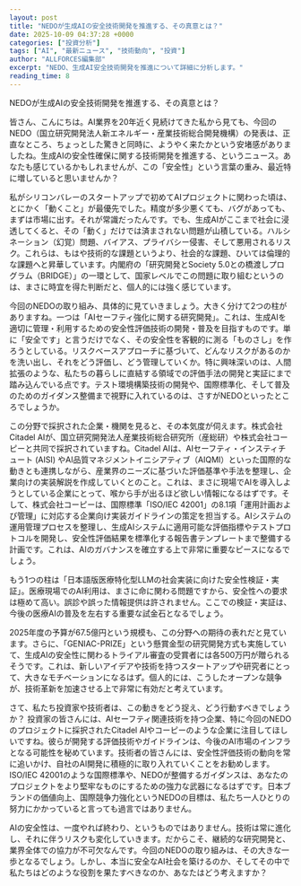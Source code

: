 ```yaml
---
layout: post
title: "NEDOが生成AIの安全技術開発を推進する、その真意とは？"
date: 2025-10-09 04:37:28 +0000
categories: ["投資分析"]
tags: ["AI", "最新ニュース", "技術動向", "投資"]
author: "ALLFORCES編集部"
excerpt: "NEDO、生成AI安全技術開発を推進について詳細に分析します。"
reading_time: 8
---
```


NEDOが生成AIの安全技術開発を推進する、その真意とは？

皆さん、こんにちは。AI業界を20年近く見続けてきた私から見ても、今回のNEDO（国立研究開発法人新エネルギー・産業技術総合開発機構）の発表は、正直なところ、ちょっとした驚きと同時に、ようやく来たかという安堵感がありましたね。生成AIの安全性確保に関する技術開発を推進する、というニュース。あなたも感じているかもしれませんが、この「安全性」という言葉の重み、最近特に増していると思いませんか？

私がシリコンバレーのスタートアップで初めてAIプロジェクトに関わった頃は、とにかく「動くこと」が最優先でした。精度が多少悪くても、バグがあっても、まずは市場に出す。それが常識だったんです。でも、生成AIがここまで社会に浸透してくると、その「動く」だけでは済まされない問題が山積している。ハルシネーション（幻覚）問題、バイアス、プライバシー侵害、そして悪用されるリスク。これらは、もはや技術的な課題というより、社会的な課題、ひいては倫理的な課題へと昇華しています。内閣府の「研究開発とSociety 5.0との橋渡しプログラム（BRIDGE）」の一環として、国家レベルでこの問題に取り組むというのは、まさに時宜を得た判断だと、個人的には強く感じています。

今回のNEDOの取り組み、具体的に見ていきましょう。大きく分けて2つの柱がありますね。一つは「AIセーフティ強化に関する研究開発」。これは、生成AIを適切に管理・利用するための安全性評価技術の開発・普及を目指すものです。単に「安全です」と言うだけでなく、その安全性を客観的に測る「ものさし」を作ろうとしている。リスクベースアプローチに基づいて、どんなリスクがあるのかを洗い出し、それをどう評価し、どう管理していくか。特に興味深いのは、人間拡張のような、私たちの暮らしに直結する領域での評価手法の開発と実証にまで踏み込んでいる点です。テスト環境構築技術の開発や、国際標準化、そして普及のためのガイダンス整備まで視野に入れているのは、さすがNEDOといったところでしょうか。

この分野で採択された企業・機関を見ると、その本気度が伺えます。株式会社Citadel AIが、国立研究開発法人産業技術総合研究所（産総研）や株式会社コーピーと共同で採択されていますね。Citadel AIは、AIセーフティ・インスティチュート (AISI) やAI品質マネジメントイニシアティブ（AIQMI）といった国際的な動きとも連携しながら、産業界のニーズに基づいた評価基準や手法を整理し、企業向けの実装解説を作成していくとのこと。これは、まさに現場でAIを導入しようとしている企業にとって、喉から手が出るほど欲しい情報になるはずです。そして、株式会社コーピーは、国際標準「ISO/IEC 42001」の8.1項「運用計画および管理」に対応する企業向け実装ガイドラインの策定を担当する。AIシステムの運用管理プロセスを整理し、生成AIシステムに適用可能な評価指標やテストプロトコルを開発し、安全性評価結果を標準化する報告書テンプレートまで整備する計画です。これは、AIのガバナンスを確立する上で非常に重要なピースになるでしょう。

もう1つの柱は「日本語版医療特化型LLMの社会実装に向けた安全性検証・実証」。医療現場でのAI利用は、まさに命に関わる問題ですから、安全性への要求は極めて高い。誤診や誤った情報提供は許されません。ここでの検証・実証は、今後の医療AIの普及を左右する重要な試金石となるでしょう。

2025年度の予算が67.5億円という規模も、この分野への期待の表れだと見ています。さらに、「GENIAC-PRIZE」という懸賞金型の研究開発方式も実施していて、生成AIの安全性に関わるトライアル審査の受賞者には各500万円が贈られるそうです。これは、新しいアイデアや技術を持つスタートアップや研究者にとって、大きなモチベーションになるはず。個人的には、こうしたオープンな競争が、技術革新を加速させる上で非常に有効だと考えています。

さて、私たち投資家や技術者は、この動きをどう捉え、どう行動すべきでしょうか？ 投資家の皆さんには、AIセーフティ関連技術を持つ企業、特に今回のNEDOのプロジェクトに採択されたCitadel AIやコーピーのような企業に注目してほしいですね。彼らが開発する評価技術やガイドラインは、今後のAI市場のインフラとなる可能性を秘めています。技術者の皆さんには、安全性評価技術の動向を常に追いかけ、自社のAI開発に積極的に取り入れていくことをお勧めします。ISO/IEC 42001のような国際標準や、NEDOが整備するガイダンスは、あなたのプロジェクトをより堅牢なものにするための強力な武器になるはずです。日本ブランドの価値向上、国際競争力強化というNEDOの目標は、私たち一人ひとりの努力にかかっていると言っても過言ではありません。

AIの安全性は、一度やれば終わり、というものではありません。技術は常に進化し、それに伴うリスクも変化していきます。だからこそ、継続的な研究開発と、業界全体での協力が不可欠なんです。今回のNEDOの取り組みは、その大きな一歩となるでしょう。しかし、本当に安全なAI社会を築けるのか、そしてその中で私たちはどのような役割を果たすべきなのか、あなたはどう考えますか？

